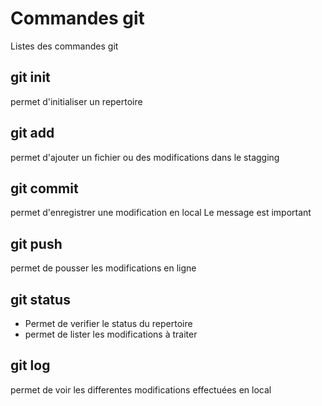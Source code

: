 # Commandes git

Listes des commandes git

## git init
permet d'initialiser un repertoire

## git add
permet d'ajouter un fichier ou des modifications dans le stagging

## git commit 
permet d'enregistrer une modification en local
Le message est important 

## git push
permet de pousser les modifications en ligne

## git status
- Permet de verifier le status du repertoire
- permet de lister les modifications à traiter

## git log
permet de voir les differentes modifications effectuées en local